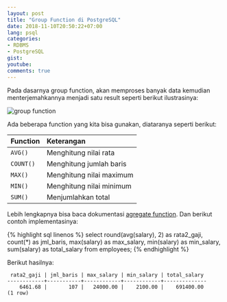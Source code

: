 ```yaml
---
layout: post
title: "Group Function di PostgreSQL"
date: 2018-11-10T20:50:22+07:00
lang: psql
categories:
- RDBMS
- PostgreSQL
gist: 
youtube: 
comments: true
---
```


Pada dasarnya group function, akan memproses banyak data kemudian menterjemahkannya menjadi satu result seperti berikut ilustrasinya:

![group function]({{site.baseurl}}/resources/posts/psql-group-by/konsep-group-funcation.png)

Ada beberapa function yang kita bisa gunakan, diataranya seperti berikut:

| Function  | Keterangan                        |
|:----------|:----------------------------------|
| `AVG()`   | Menghitung nilai rata             |
| `COUNT()` | Menghitung jumlah baris           |
| `MAX()`   | Menghitung nilai maximum          |
| `MIN()`   | Menghitung nilai minimum          |
| `SUM()`   | Menjumlahkan total                |

Lebih lengkapnya bisa baca dokumentasi [agregate function](https://www.postgresql.org/docs/9.5/functions-aggregate.html). Dan berikut contoh implementasinya:

{% highlight sql linenos %}
select
    round(avg(salary), 2) as rata2_gaji,
    count(*) as jml_baris,
    max(salary) as max_salary,
    min(salary) as min_salary,
    sum(salary) as total_salary
from employees;
{% endhighlight %}

Berikut hasilnya:

```postgresql-console
 rata2_gaji | jml_baris | max_salary | min_salary | total_salary 
------------+-----------+------------+------------+--------------
    6461.68 |       107 |   24000.00 |    2100.00 |    691400.00
(1 row)
```